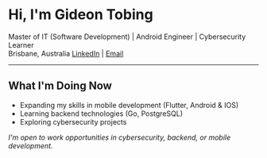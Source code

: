 # Hi, I'm Gideon Tobing

Master of IT (Software Development) | Android Engineer | Cybersecurity Learner  
Brisbane, Australia
[LinkedIn](https://www.linkedin.com/in/gideon-tobing/) | [Email](mailto:gideon.tobing@gmail.com)

---
## What I'm Doing Now
- Expanding my skills in mobile development (Flutter, Android & IOS)
- Learning backend technologies (Go, PostgreSQL)
- Exploring cybersecurity projects

_I'm open to work opportunities in cybersecurity, backend, or mobile development._

